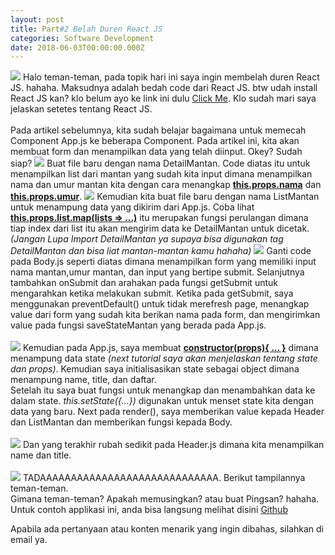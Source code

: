 ```yaml
---
layout: post
title: Part#2 Belah Duren React JS
categories: Software Development
date: 2018-06-03T00:00:00.000Z
---
```

<img src="{{ site.baseurl }}/images/fulls/7.png" class="fit image">
Halo teman-teman, pada topik hari ini saya ingin membelah duren React JS. hahaha. Maksudnya adalah bedah code dari React JS. btw udah install React JS kan? klo belum ayo ke link ini dulu <a href="https://reactjs.org/docs/add-react-to-a-new-app.html">Click Me</a>. Klo sudah mari saya jelaskan setetes tentang React JS.
<br/>
<br/>
Pada artikel sebelumnya, kita sudah belajar bagaimana untuk memecah Component App.js ke beberapa Component. Pada artikel ini, kita akan membuat form dan menampilkan data yang telah diinput. Okey? Sudah siap?

<img src="{{ site.baseurl }}/images/fulls/reactjs/part2/1.png" class="fit image">
Buat file baru dengan nama DetailMantan. Code diatas itu untuk menampilkan list dari mantan yang sudah kita input dimana menampilkan nama dan umur mantan kita dengan cara menangkap <u><strong>this.props.nama</strong></u> dan <u><strong>this.props.umur</strong></u>.

<img src="{{ site.baseurl }}/images/fulls/reactjs/part2/2.png" class="fit image">
Kemudian kita buat file baru dengan nama ListMantan untuk menampung data yang dikirim dari App.js. Coba lihat <strong><u>this.props.list.map(lists => ...)</u></strong> itu merupakan fungsi perulangan dimana tiap index dari list itu akan mengirim data ke DetailMantan untuk dicetak. <i>(Jangan Lupa Import DetailMantan ya supaya bisa digunakan tag DetailMantan dan bisa liat mantan-mantan kamu hahaha)</i>

<img src="{{ site.baseurl }}/images/fulls/reactjs/part2/3.png" class="fit image">
Ganti code pada Body.js seperti diatas dimana menampilkan form yang memiliki input nama mantan,umur mantan, dan input yang bertipe submit. Selanjutnya tambahkan onSubmit dan arahakan pada fungsi getSubmit untuk mengarahkan ketika melakukan submit. Ketika pada getSubmit, saya menggunakan preventDefault() untuk tidak merefresh page, menangkap value dari form yang sudah kita berikan nama pada form, dan mengirimkan value pada fungsi saveStateMantan yang berada pada App.js.
<br>
<br>
<img src="{{ site.baseurl }}/images/fulls/reactjs/part2/4.png" class="fit image">
Kemudian pada App.js, saya membuat <u><strong>constructor(props){ ... }</strong></u> dimana menampung data state <i>(next tutorial saya akan menjelaskan tentang state dan props)</i>. Kemudian saya initialisasikan state sebagai object dimana menampung name, title, dan daftar. <br>
Setelah itu saya buat fungsi untuk menangkap dan menambahkan data ke dalam state. <i>this.setState({...})</i> digunakan untuk menset state kita dengan data yang baru. Next pada render(), saya memberikan value kepada Header dan ListMantan dan memberikan fungsi kepada Body.
<br>
<br>
<img src="{{ site.baseurl }}/images/fulls/reactjs/part2/5.png" class="fit image">
Dan yang terakhir rubah sedikit pada Header.js dimana kita menampilkan name dan title.
<br>
<br>
<img src="{{ site.baseurl }}/images/fulls/reactjs/part2/6.png" class="fit image">
TADAAAAAAAAAAAAAAAAAAAAAAAAAAAAA. Berikut tampilannya teman-teman. <br>
Gimana teman-teman? Apakah memusingkan? atau buat Pingsan? hahaha. <br>
Untuk contoh applikasi ini, anda bisa langsung melihat disini <a href="https://github.com/aharoldk/ReactJs-Blog">Github</a>

Apabila ada pertanyaan atau konten menarik yang ingin dibahas, silahkan di email ya. 